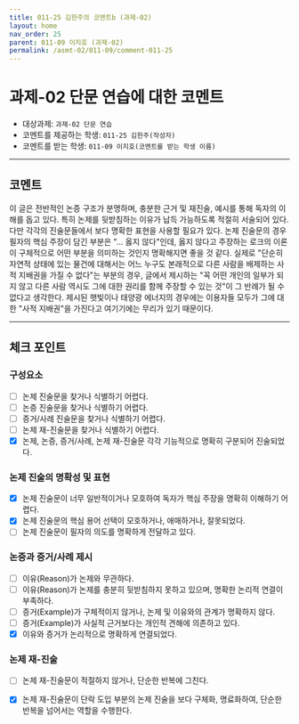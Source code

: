 ```yaml
---
title: 011-25 김한주의 코멘트b (과제-02) 
layout: home
nav_order: 25
parent: 011-09 이지호 (과제-02)
permalink: /asmt-02/011-09/comment-011-25
---
```


# 과제-02 단문 연습에 대한 코멘트

- 대상과제: `과제-02 단문 연습`
- 코멘트를 제공하는 학생: `011-25 김한주(작성자)` 
- 코멘트를 받는 학생: `011-09 이지호(코멘트를 받는 학생 이름)` 

---

## 코멘트

이 글은 전반적인 논증 구조가 분명하며, 충분한 근거 및 재진술, 예시를 통해 독자의 이해를 돕고 있다. 특히 논제를 뒷받침하는 이유가 납득 가능하도록 적절히 서술되어 있다. 다만 각각의 진술문들에서 보다 명확한 표현을 사용할 필요가 있다. 논제 진술문의 경우 필자의 핵심 주장이 담긴 부분은 "... 옳지 않다"인데, 옳지 않다고 주장하는 로크의 이론이 구체적으로 어떤 부분을 의미하는 것인지 명확해지면 좋을 것 같다. 실제로 "단순히 자연적 상태에 있는 물건에 대해서는 어느 누구도 본래적으로 다른 사람을 배제하는 사적 지배권을 가질 수 없다"는 부분의 경우, 글에서 제시하는 "꼭 어떤 개인의 일부가 되지 않고 다른 사람 역시도 그에 대한 권리를 함께 주장할 수 있는 것"이 그 반례가 될 수 없다고 생각한다. 제시된 햇빛이나 태양광 에너지의 경우에는 이용자들 모두가 그에 대한 "사적 지배권"을 가진다고 여기기에는 무리가 있기 때문이다.

---

## 체크 포인트

### **구성요소**
- [ ] 논제 진술문을 찾거나 식별하기 어렵다.
- [ ] 논증 진술문을 찾거나 식별하기 어렵다.
- [ ] 증거/사례 진술문을 찾거나 식별하기 어렵다.
- [ ] 논제 재-진술문을 찾거나 식별하기 어렵다.
- [x] 논제, 논증, 증거/사례, 논제 재-진술문 각각 기능적으로 명확히 구분되어 진술되었다.

### **논제 진술의 명확성 및 표현**  
- [x] 논제 진술문이 너무 일반적이거나 모호하여 독자가 핵심 주장을 명확히 이해하기 어렵다.  
- [x] 논제 진술문의 핵심 용어 선택이 모호하거나, 애매하거나, 잘못되었다.  
- [ ] 논제 진술문이 필자의 의도를 명확하게 전달하고 있다.  

### **논증과 증거/사례 제시**  
- [ ] 이유(Reason)가 논제와 무관하다.
- [ ] 이유(Reason)가 논제를 충분히 뒷받침하지 못하고 있으며, 명확한 논리적 연결이 부족하다.  
- [ ] 증거(Example)가 구체적이지 않거나, 논제 및 이유와의 관계가 명확하지 않다. 
- [ ] 증거(Example)가 사실적 근거보다는 개인적 견해에 의존하고 있다.  
- [x] 이유와 증거가 논리적으로 명확하게 연결되었다.  

### **논제 재-진술**  
- [ ] 논제 재-진술문이 적절하지 않거나, 단순한 반복에 그친다.   
- [x] 논제 재-진술문이 단락 도입 부분의 논제 진술을 보다 구체화, 명료화하여, 단순한 반복을 넘어서는 역할을 수행한다.  

